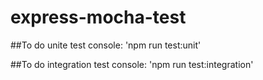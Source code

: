 # express-mocha-test
##To do unite test console: 'npm run test:unit'

##To do integration test console: 'npm run test:integration'
